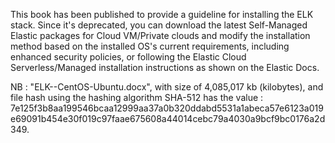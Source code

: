 This book has been published to provide a guideline for installing the ELK stack. Since it's deprecated, you can download the latest Self-Managed Elastic packages for Cloud VM/Private clouds and modify the installation method based on the installed OS's current requirements, including enhanced security policies, or following the Elastic Cloud Serverless/Managed installation instructions as shown on the Elastic Docs.

NB : "ELK--CentOS-Ubuntu.docx", with size of 4,085,017 kb (kilobytes), and file hash using the hashing algorithm SHA-512 has the value : 7e125f3b8aa199546bcaa12999aa37a0b320ddabd5531a1abeca57e6123a019e69091b454e30f019c97faae675608a44014cebc79a4030a9bcf9bc0176a2d349.
